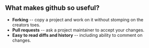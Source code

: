 What makes github so useful?
----------------------------

- **Forking** -- copy a project and work on it without stomping on the
  creators toes.
- **Pull requests** -- ask a project maintainer to accept your changes.
- **Easy to read diffs and history** -- including ability to comment on
  changes.
